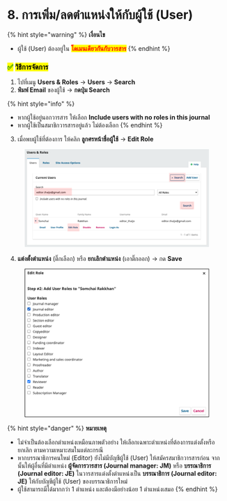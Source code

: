 # 8. การเพิ่ม/ลดตำแหน่งให้กับผู้ใช้ (User)

{% hint style="warning" %}
**เงื่อนไข**

* ผู้ใช้ (User) ต้องอยู่ใน <mark style="color:red;">**โดเมนเดียวกันกับวารสาร**</mark>
{% endhint %}

### <mark style="color:green;">✅</mark> <mark style="color:$success;">วิธีการจัดการ</mark>

1. ไปที่เมนู **Users & Roles** → **Users** → **Search**
2. **พิมพ์ Email** ของผู้ใช้ → **กดปุ่ม Search**

{% hint style="info" %}
* หากผู้ใช้อยู่นอกวารสาร ให้เลือก **Include users with no roles in this journal**
* หากผู้ใช้เป็นสมาชิกวารสารอยู่แล้ว ไม่ต้องเลือก
{% endhint %}

3. เมื่อพบผู้ใช้ที่ต้องการ ให้คลิก **ลูกศรหน้าชื่อผู้ใช้** → **Edit Role**

<figure><img src=".gitbook/assets/F4-1-1.png" alt=""><figcaption></figcaption></figure>

4. **แต่งตั้งตำแหน่ง** (ติ๊กเลือก) หรือ **ยกเลิกตำแหน่ง** (เอาติ๊กออก) → กด **Save**

<figure><img src=".gitbook/assets/F4-2-1.png" alt=""><figcaption></figcaption></figure>

{% hint style="danger" %}
**หมายเหตุ**

* ไม่จำเป็นต้องเลือกตำแหน่งเหมือนภาพตัวอย่าง ให้เลือกเฉพาะตำแหน่งที่ต้องการแต่งตั้งหรือยกเลิก ตามความเหมาะสมในแต่ละกรณี
* หากบรรณาธิการคนใหม่ (Editor) ยังไม่มีบัญชีผู้ใช้ (User) ให้สมัครสมาชิกวารสารก่อน จากนั้นให้ผู้อื่นที่มีตำแหน่ง **ผู้จัดการวารสาร (Journal manager: JM)** หรือ **บรรณาธิการ (Journal editor: JE)** ในวารสารแต่งตั้งตำแหน่งเป็น **บรรณาธิการ (Journal editor: JE)** ให้กับบัญชีผู้ใช้ (User) ของบรรณาธิการใหม่
* ผู้ใช้สามารถมีได้มากกว่า 1 ตำแหน่ง และต้องมีอย่างน้อย 1 ตำแหน่งเสมอ
{% endhint %}
